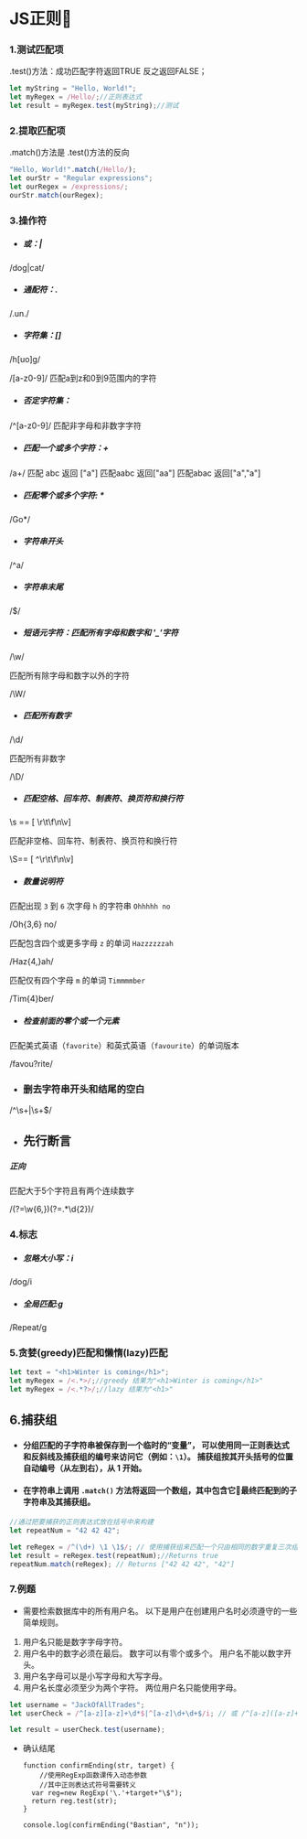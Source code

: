 # JS正则:ghost:

### 1.测试匹配项

.test()方法：成功匹配字符返回TRUE 反之返回FALSE；

```js
let myString = "Hello, World!";
let myRegex = /Hello/;//正则表达式
let result = myRegex.test(myString);//测试

```

### 2.提取匹配项

.match()方法是  .test()方法的反向

```js
"Hello, World!".match(/Hello/);
let ourStr = "Regular expressions";
let ourRegex = /expressions/;
ourStr.match(ourRegex);
```



### 3.操作符

- ##### 或：|

/dog|cat/

- ##### 通配符：.

/.un./

- ##### 字符集：[]

/h[uo]g/

/[a-z0-9]/  匹配a到z和0到9范围内的字符

- ##### 否定字符集：

/^[a-z0-9]/   匹配非字母和非数字字符

- ##### 匹配一个或多个字符：+

/a+/  匹配 abc 返回 ["a"]  匹配aabc 返回["aa"] 匹配abac 返回["a","a"] 

- ##### 匹配零个或多个字符: *

/Go*/

- ##### 字符串开头

/^a/

- ##### 字符串末尾

/$/

- ##### 短语元字符：匹配所有字母和数字和 '_'字符

/\w/

匹配所有除字母和数字以外的字符

/\W/

- ##### 匹配所有数字

/\d/

匹配所有非数字

/\D/

- ##### 匹配空格、回车符、制表符、换页符和换行符

\s == [ \r\t\f\n\v]

匹配非空格、回车符、制表符、换页符和换行符

\S== [ ^\r\t\f\n\v]

- ##### 数量说明符

匹配出现 `3` 到 `6` 次字母 `h` 的字符串 `Ohhhhh no`

/Oh{3,6} no/

匹配包含四个或更多字母 `z` 的单词 `Hazzzzzzah`

/Haz{4,}ah/

匹配仅有四个字母 `m` 的单词 `Timmmmber`

/Tim{4}ber/

- ##### 检查前面的零个或一个元素

匹配美式英语（`favorite`）和英式英语（`favourite`）的单词版本

/favou?rite/

- ### 删去字符串开头和结尾的空白

/^\s+|\s+$/

- ## 先行断言

##### 正向

匹配大于5个字符且有两个连续数字

/(?=\w{6,})(?=.*\d{2})/

### 4.标志

- ##### 忽略大小写：i

/dog/i

- ##### 全局匹配:g

/Repeat/g

### 5.贪婪(greedy)匹配和懒惰(lazy)匹配

```js
let text = "<h1>Winter is coming</h1>";
let myRegex = /<.*>/;//greedy 结果为"<h1>Winter is coming</h1>"
let myRegex = /<.*?>/;//lazy 结果为"<h1>"
```



## 6.捕获组

- #### 分组匹配的子字符串被保存到一个临时的“变量”， 可以使用同一正则表达式和反斜线及捕获组的编号来访问它（例如：`\1`）。 捕获组按其开头括号的位置自动编号（从左到右），从 1 开始。

- #### 在字符串上调用 `.match()` 方法将返回一个数组，其中包含它最终匹配到的子字符串及其捕获组。

```js
//通过把要捕获的正则表达式放在括号中来构建
let repeatNum = "42 42 42";

let reRegex = /^(\d+) \1 \1$/; // 使用捕获组来匹配一个只由相同的数字重复三次组成的由空格分隔字符串。
let result = reRegex.test(repeatNum);//Returns true
repeatNum.match(reRegex); // Returns ["42 42 42", "42"]
```



###  7.例题

- 需要检索数据库中的所有用户名。 以下是用户在创建用户名时必须遵守的一些简单规则。


1. 用户名只能是数字字母字符。
2. 用户名中的数字必须在最后。 数字可以有零个或多个。 用户名不能以数字开头。
3. 用户名字母可以是小写字母和大写字母。
4. 用户名长度必须至少为两个字符。 两位用户名只能使用字母。

```js
let username = "JackOfAllTrades";
let userCheck = /^[a-z][a-z]+\d*$|^[a-z]\d+\d+$/i; // 或 /^[a-z]([a-z]+\d*$|\d+\d+)$/i

let result = userCheck.test(username);
```



- <span id="min-content">确认结尾</span>

  ```JS
  function confirmEnding(str, target) {
      //使用RegExp函数课传入动态参数
      //其中正则表达式符号需要转义
    var reg=new RegExp('\.'+target+"\$");
    return reg.test(str);
  }
  
  console.log(confirmEnding("Bastian", "n"));
  ```

  

